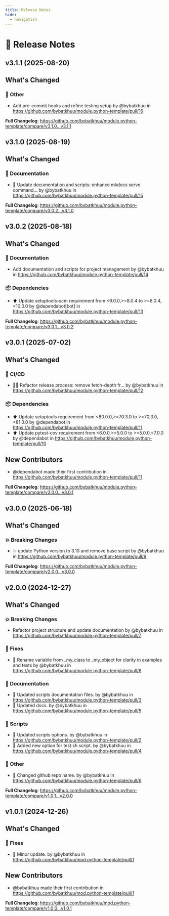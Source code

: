 ```yaml
---
title: Release Notes
hide:
  - navigation
---
```


# 📌 Release Notes

## v3.1.1 (2025-08-20)

<!-- Release notes generated using configuration in .github/release.yml at v3.1.1 -->

## What's Changed
### 💬 Other
* Add pre-commit hooks and refine testing setup by @bybatkhuu in https://github.com/bybatkhuu/module.python-template/pull/16


**Full Changelog**: https://github.com/bybatkhuu/module.python-template/compare/v3.1.0...v3.1.1

## v3.1.0 (2025-08-19)

<!-- Release notes generated using configuration in .github/release.yml at v3.1.0 -->

## What's Changed
### 📝 Documentation
* :memo: Update documentation and scripts: enhance mkdocs serve command… by @bybatkhuu in https://github.com/bybatkhuu/module.python-template/pull/15


**Full Changelog**: https://github.com/bybatkhuu/module.python-template/compare/v3.0.2...v3.1.0

## v3.0.2 (2025-08-18)

<!-- Release notes generated using configuration in .github/release.yml at v3.0.2 -->

## What's Changed
### 📝 Documentation
* Add documentation and scripts for project management by @bybatkhuu in https://github.com/bybatkhuu/module.python-template/pull/14
### 📦 Dependencies
* ⬆️ Update setuptools-scm requirement from <9.0.0,>=8.0.4 to >=8.0.4,<10.0.0 by @dependabot[bot] in https://github.com/bybatkhuu/module.python-template/pull/13


**Full Changelog**: https://github.com/bybatkhuu/module.python-template/compare/v3.0.1...v3.0.2

## v3.0.1 (2025-07-02)

<!-- Release notes generated using configuration in .github/release.yml at v3.0.1 -->

## What's Changed
### 👷 CI/CD
* :hammer::green_heart: Refactor release process: remove fetch-depth fr… by @bybatkhuu in https://github.com/bybatkhuu/module.python-template/pull/12
### 📦 Dependencies
* ⬆️ Update setuptools requirement from <80.0.0,>=70.3.0 to >=70.3.0,<81.0.0 by @dependabot in https://github.com/bybatkhuu/module.python-template/pull/11
* ⬆️ Update pytest-cov requirement from <6.0.0,>=5.0.0 to >=5.0.0,<7.0.0 by @dependabot in https://github.com/bybatkhuu/module.python-template/pull/10

## New Contributors
* @dependabot made their first contribution in https://github.com/bybatkhuu/module.python-template/pull/11

**Full Changelog**: https://github.com/bybatkhuu/module.python-template/compare/v3.0.0...v3.0.1

## v3.0.0 (2025-06-18)

<!-- Release notes generated using configuration in .github/release.yml at v3.0.0 -->

## What's Changed
### 💥 Breaking Changes
* :boom: update Python version to 3.10 and remove base script by @bybatkhuu in https://github.com/bybatkhuu/module.python-template/pull/9


**Full Changelog**: https://github.com/bybatkhuu/module.python-template/compare/v2.0.0...v3.0.0

## v2.0.0 (2024-12-27)

<!-- Release notes generated using configuration in .github/release.yml at v2.0.0 -->

## What's Changed
### 💥 Breaking Changes
* Refactor project structure and update documentation by @bybatkhuu in https://github.com/bybatkhuu/module.python-template/pull/7
### 🐛 Fixes
* :memo: Rename variable from _my_class to _my_object for clarity in examples and tests by @bybatkhuu in https://github.com/bybatkhuu/module.python-template/pull/8
### 📝 Documentation
* :memo: Updated scripts documentation files. by @bybatkhuu in https://github.com/bybatkhuu/module.python-template/pull/3
* :memo: Updated docs. by @bybatkhuu in https://github.com/bybatkhuu/module.python-template/pull/5
### 🔨 Scripts
* :hammer: Updated scripts options. by @bybatkhuu in https://github.com/bybatkhuu/module.python-template/pull/2
* :hammer: Added new option for test.sh script. by @bybatkhuu in https://github.com/bybatkhuu/module.python-template/pull/4
### 💬 Other
* :truck: Changed github repo name. by @bybatkhuu in https://github.com/bybatkhuu/module.python-template/pull/6


**Full Changelog**: https://github.com/bybatkhuu/module.python-template/compare/v1.0.1...v2.0.0

## v1.0.1 (2024-12-26)

<!-- Release notes generated using configuration in .github/release.yml at v1.0.1 -->

## What's Changed
### 🐛 Fixes
* :art: Minor update. by @bybatkhuu in https://github.com/bybatkhuu/mod.python-template/pull/1

## New Contributors
* @bybatkhuu made their first contribution in https://github.com/bybatkhuu/mod.python-template/pull/1

**Full Changelog**: https://github.com/bybatkhuu/mod.python-template/compare/v1.0.0...v1.0.1
